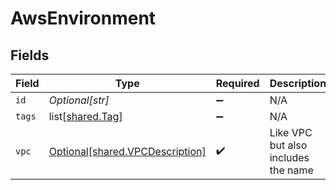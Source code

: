 # AwsEnvironment


## Fields

| Field                                                                        | Type                                                                         | Required                                                                     | Description                                                                  |
| ---------------------------------------------------------------------------- | ---------------------------------------------------------------------------- | ---------------------------------------------------------------------------- | ---------------------------------------------------------------------------- |
| `id`                                                                         | *Optional[str]*                                                              | :heavy_minus_sign:                                                           | N/A                                                                          |
| `tags`                                                                       | list[[shared.Tag](undefined/models/shared/tag.md)]                           | :heavy_minus_sign:                                                           | N/A                                                                          |
| `vpc`                                                                        | [Optional[shared.VPCDescription]](undefined/models/shared/vpcdescription.md) | :heavy_check_mark:                                                           | Like VPC but also includes the name                                          |